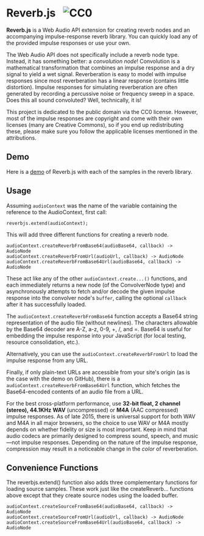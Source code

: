 # Reverb.js &nbsp; ![CC0](http://i.creativecommons.org/p/zero/1.0/88x31.png) 

**Reverb.js** is a Web Audio API extension for creating reverb nodes and an accompanying impulse-response reverb library. You can quickly load any of the provided impulse responses or use your own.

The Web Audio API does not specifically include a reverb node type. Instead, it has something better: a *convolution node*! Convolution is a mathematical transformation that combines an impulse response and a dry signal to yield a wet signal. Reverberation is easy to model with impulse responses since most reverberation has a linear response (contains little distortion). Impulse responses for simulating reverberation are often generated by recording a percussive noise or frequency sweep in a space. Does this all sound convoluted? Well, technically, it is!

This project is dedicated to the public domain via the CC0 license. However, most of the impulse responses are copyright and come with their own licenses (many are Creative Commons), so if you end up redistributing these, please make sure you follow the applicable licenses mentioned in the attributions.

## Demo
Here is a [demo](http://reverbjs.org) of Reverb.js with each of the samples in the reverb library.

## Usage
Assuming ``audioContext`` was the name of the variable containing the reference to the AudioContext, first call:

```
reverbjs.extend(audioContext);
```

This will add three different functions for creating a reverb node.

```
audioContext.createReverbFromBase64(audioBase64, callback) -> AudioNode
audioContext.createReverbFromUrl(audioUrl, callback) -> AudioNode
audioContext.createReverbFromBase64Url(audioBase64, callback) -> AudioNode
```

These act like any of the other ``audioContext.create...()`` functions, and each immediately returns a new node (of the ConvolverNode type) and asynchronously attempts to fetch and/or decode the given impulse response into the convolver node's ``buffer``, calling the optional ``callback`` after it has successfully loaded.

The ``audioContext.createReverbFromBase64`` function accepts a Base64 string representation of the audio file (without newlines). The characters allowable by the Base64 decoder are A-Z, a-z, 0-9, +, /, and =. Base64 is useful for embedding the impulse response into your JavaScript (for local testing, resource consolidation, etc.).

Alternatively, you can use the ``audioContext.createReverbFromUrl`` to load the impulse response from any URL.

Finally, if only plain-text URLs are accessible from your site's origin (as is the case with the demo on GitHub), there is a ``audioContext.createReverbFromBase64Url`` function, which fetches the Base64-encoded contents of an audio file from a URL.

For the best cross-platform performance, use **32-bit float, 2 channel (stereo), 44.1KHz** **WAV** (uncompressed) or **M4A** (AAC compressed) impulse responses. As of late 2015, there is universal support for both WAV and M4A in all major browsers, so the choice to use WAV or M4A mostly depends on whether fidelity or size is most important. Keep in mind that audio codecs are primarily designed to compress sound, speech, and music—not impulse responses. Depending on the nature of the impulse response, compression may result in a noticeable change in the *color* of reverberation.

## Convenience Functions

The reverbjs.extend() function also adds three complementary functions for loading source samples. These work just like the createReverb... functions above except that they create source nodes using the loaded buffer.

```
audioContext.createSourceFromBase64(audioBase64, callback) -> AudioNode
audioContext.createSourceFromUrl(audioUrl, callback) -> AudioNode
audioContext.createSourceFromBase64Url(audioBase64, callback) -> AudioNode
```
